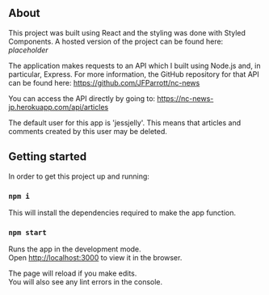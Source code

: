 ## About

This project was built using React and the styling was done with Styled Components.
A hosted version of the project can be found here:
*placeholder*

The application makes requests to an API which I built using Node.js and, in particular, Express.
For more information, the GitHub repository for that API can be found here:
https://github.com/JFParrott/nc-news

You can access the API directly by going to:
https://nc-news-jp.herokuapp.com/api/articles

The default user for this app is 'jessjelly'. This means that articles and comments created by this user may be deleted.

## Getting started

In order to get this project up and running:

### `npm i`

This will install the dependencies required to make the app function.

### `npm start`

Runs the app in the development mode.<br />
Open [http://localhost:3000](http://localhost:3000) to view it in the browser.

The page will reload if you make edits.<br />
You will also see any lint errors in the console.
